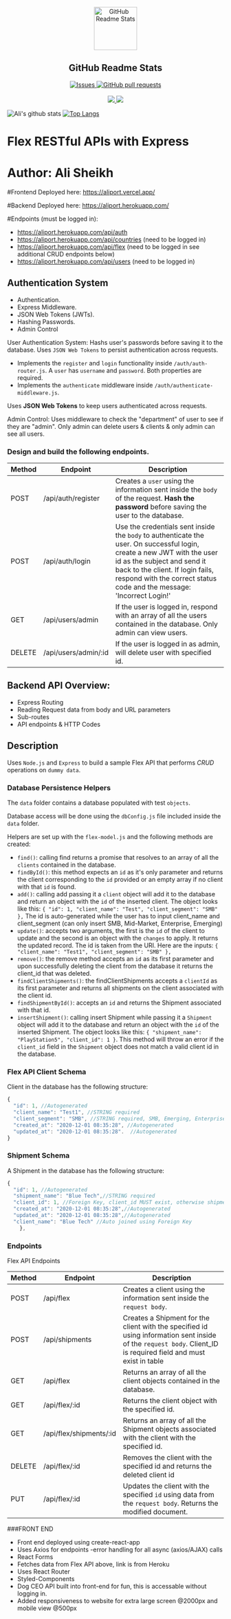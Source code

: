 <p align="center">
 <img width="100px" src="https://res.cloudinary.com/anuraghazra/image/upload/v1594908242/logo_ccswme.svg" align="center" alt="GitHub Readme Stats" />
 <h2 align="center">GitHub Readme Stats</h2>
</p>
 <p align="center">
    <a href="https://github.com/Sheikh-A/flexproject/issues">
      <img alt="Issues" src="https://img.shields.io/github/issues/Sheikh-A/flexproject?color=0088ff" />
    </a>
    <a href="https://github.com/Sheikh/flexport/pulls">
      <img alt="GitHub pull requests" src="https://img.shields.io/github/issues-pr/Sheikh-A/flexproject?color=0088ff" />
    </a>
    <br />
    <br />
    <a href="https://a.paddle.com/v2/click/16413/119403?link=1227">
      <img src="https://img.shields.io/badge/Supported%20by-VSCode%20Power%20User%20%E2%86%92-gray.svg?colorA=655BE1&colorB=4F44D6&style=for-the-badge"/>
    </a>
    <a href="https://a.paddle.com/v2/click/16413/119403?link=2345">
      <img src="https://img.shields.io/badge/Supported%20by-Node%20Cli.com%20%E2%86%92-gray.svg?colorA=61c265&colorB=4CAF50&style=for-the-badge"/>
    </a>
</p>


![Ali's github stats](https://github-readme-stats.vercel.app/api?username=Sheikh-A&show_icons=true&hide=stars&theme=dark)
[![Top Langs](https://github-readme-stats.vercel.app/api/top-langs/?username=Sheikh-A&hide=python)](https://github.com/Sheikh-A/flexproject)


# Flex RESTful APIs with Express
# Author: Ali Sheikh

#Frontend Deployed here: https://aliport.vercel.app/

#Backend Deployed here: https://aliport.herokuapp.com/

#Endpoints (must be logged in):
- https://aliport.herokuapp.com/api/auth
- https://aliport.herokuapp.com/api/countries (need to be logged in)
- https://aliport.herokuapp.com/api/flex      (need to be logged in see additional CRUD endpoints below)
- https://aliport.herokuapp.com/api/users     (need to be logged in)



## Authentication System
- Authentication.
- Express Middleware.
- JSON Web Tokens (JWTs).
- Hashing Passwords.
- Admin Control

User Authentication System: Hashs user's passwords before saving it to the database. Uses `JSON Web Tokens` to persist authentication across requests.

- Implements the `register` and `login` functionality inside `/auth/auth-router.js`. A `user` has `username` and `password`. Both properties are required.
- Implements the `authenticate` middleware inside `/auth/authenticate-middleware.js`.

Uses **JSON Web Tokens** to keep users authenticated across requests.

Admin Control: Uses middleware to check the "department" of user to see if they are "admin". Only admin can delete users & clients & only admin can see all users.

### Design and build the following endpoints.

| Method | Endpoint      | Description                                                                                                                                                                                                                                                            |
| ------ | ------------- | ---------------------------------------------------------------------------------------------------------------------------------------------------------------------------------------------------------------------------------------------------------------------- |
| POST   | /api/auth/register | Creates a `user` using the information sent inside the `body` of the request. **Hash the password** before saving the user to the database.                                                                                                                            |
| POST   | /api/auth/login    | Use the credentials sent inside the `body` to authenticate the user. On successful login, create a new JWT with the user id as the subject and send it back to the client. If login fails, respond with the correct status code and the message: 'Incorrect Login!' |
| GET    | /api/users/admin    | If the user is logged in, respond with an array of all the users contained in the database. Only admin can view users.
| DELETE | /api/users/admin/:id    | If the user is logged in as admin, will delete user with specified id.

## Backend API Overview:

- Express Routing
- Reading Request data from body and URL parameters
- Sub-routes
- API endpoints & HTTP Codes
## Description

Uses `Node.js` and `Express` to build a sample Flex API that performs _CRUD_ operations on `dummy data`.

### Database Persistence Helpers

The `data` folder contains a database populated with test `objects`.

Database access will be done using the `dbConfig.js` file included inside the `data` folder.

Helpers are set up with the `flex-model.js` and the following methods are created:

- `find()`: calling find returns a promise that resolves to an array of all the `clients` contained in the database.
- `findById()`: this method expects an `id` as it's only parameter and returns the client corresponding to the `id` provided or an empty array if no client with that `id` is found.
- `add()`: calling add passing it a `client` object will add it to the database and return an object with the `id` of the inserted client. The object looks like this:
    `{
        "id": 1,
        "client_name": "Test",
        "client_segment": "SMB"
    },` The id is auto-generated while the user has to input client_name and client_segment (can only insert SMB, Mid-Market, Enterprise, Emerging)
- `update()`: accepts two arguments, the first is the `id` of the client to update and the second is an object with the `changes` to apply. It returns the updated record. The id is taken from the URI. Here are the inputs:
        `{
            "client_name": "Test1",
            "client_segment": "SMB"
        },`
- `remove()`: the remove method accepts an `id` as its first parameter and upon successfully deleting the client from the database it returns the client_id that was deleted.
- `findClientShipments()`: the findClientShipments accepts a `clientId` as its first parameter and returns all shipments on the client associated with the client id.
- `findShipmentById()`: accepts an `id` and returns the Shipment associated with that id.
- `insertShipment()`: calling insert Shipment while passing it a `Shipment` object will add it to the database and return an object with the `id` of the inserted Shipment. The object looks like this:
`{
    "shipment_name": "PlayStation5",
    "client_id": 1
}`. This method will throw an error if the `client_id` field in the `Shipment` object does not match a valid client id in the database.


### Flex API Client Schema

Client in the database has the following structure:

```js
{
  "id": 1, //Autogenerated
  "client_name": "Test1", //STRING required
  "client_segment": "SMB", //STRING required, SMB, Emerging, Enterprise or Mid-Market ONLY
  "created_at": "2020-12-01 08:35:28", //Autogenerated
  "updated_at": "2020-12-01 08:35:28".  //Autogenerated
}
```

### Shipment Schema

A Shipment in the database has the following structure:

```js
{
  "id": 1, //Autogenerated
  "shipment_name": "Blue Tech",//STRING required
  "client_id": 1, //Foreign Key, client_id MUST exist, otherwise shipment will not get created
  "created_at": "2020-12-01 08:35:28",//Autogenerated
  "updated_at": "2020-12-01 08:35:28",//Autogenerated
  "client_name": "Blue Tech" //Auto joined using Foreign Key
    },
```
### Endpoints

Flex API Endpoints

| Method | Endpoint                | Description                                                                                                                                                                 |
| ------ | ----------------------- | --------------------------------------------------------------------------------------------------------------------------------------------------------------------------- |
| POST   | /api/flex              | Creates a client using the information sent inside the `request body`.                                                                                                        |
| POST   | /api/shipments | Creates a Shipment for the client with the specified id using information sent inside of the `request body`. Client_ID is required field and must exist in table                                                                                                                 |
| GET    | /api/flex              | Returns an array of all the client objects contained in the database.                                                                                                         |
| GET    | /api/flex/:id          | Returns the client object with the specified id.                                                                                                                              |
| GET    | /api/flex/shipments/:id | Returns an array of all the Shipment objects associated with the client with the specified id.                                                                                 |
| DELETE | /api/flex/:id          | Removes the client with the specified id and returns the deleted client id                                            |
| PUT    | /api/flex/:id          | Updates the client with the specified `id` using data from the `request body`. Returns the modified document.                   


###FRONT END
- Front end deployed using create-react-app
- Uses Axios for endpoints
    -error handling for all async (axios/AJAX) calls
- React Forms
- Fetches data from Flex API above, link is from Heroku
- Uses React Router
- Styled-Components
- Dog CEO API built into front-end for fun, this is accessable without logging in.
- Added responsiveness to website for extra large screen @2000px and mobile view @500px
